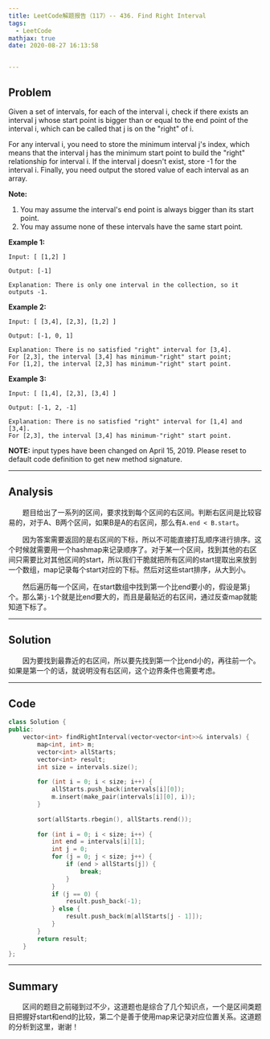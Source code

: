 ```yaml
---
title: LeetCode解题报告（117）-- 436. Find Right Interval
tags:
  - LeetCode
mathjax: true
date: 2020-08-27 16:13:58


---
```


## Problem

Given a set of intervals, for each of the interval i, check if there exists an interval j whose start point is bigger than or equal to the end point of the interval i, which can be called that j is on the "right" of i.

For any interval i, you need to store the minimum interval j's index, which means that the interval j has the minimum start point to build the "right" relationship for interval i. If the interval j doesn't exist, store -1 for the interval i. Finally, you need output the stored value of each interval as an array.

**Note:**

1. You may assume the interval's end point is always bigger than its start point.
2. You may assume none of these intervals have the same start point.

<!-- more -->

**Example 1:**

```
Input: [ [1,2] ]

Output: [-1]

Explanation: There is only one interval in the collection, so it outputs -1.
```

**Example 2:**

```
Input: [ [3,4], [2,3], [1,2] ]

Output: [-1, 0, 1]

Explanation: There is no satisfied "right" interval for [3,4].
For [2,3], the interval [3,4] has minimum-"right" start point;
For [1,2], the interval [2,3] has minimum-"right" start point.
```

**Example 3:**

```
Input: [ [1,4], [2,3], [3,4] ]

Output: [-1, 2, -1]

Explanation: There is no satisfied "right" interval for [1,4] and [3,4].
For [2,3], the interval [3,4] has minimum-"right" start point.
```

**NOTE:** input types have been changed on April 15, 2019. Please reset to default code definition to get new method signature.

------

## Analysis

&emsp;&emsp;题目给出了一系列的区间，要求找到每个区间的右区间。判断右区间是比较容易的，对于A、B两个区间，如果B是A的右区间，那么有`A.end < B.start`。

&emsp;&emsp;因为答案需要返回的是右区间的下标，所以不可能直接打乱顺序进行排序。这个时候就需要用一个hashmap来记录顺序了。对于某一个区间，找到其他的右区间只需要比对其他区间的start，所以我们干脆就把所有区间的start提取出来放到一个数组，map记录每个start对应的下标。然后对这些start排序，从大到小。

&emsp;&emsp;然后遍历每一个区间，在start数组中找到第一个比end要小的，假设是第`j` 个。那么第`j-1`个就是比end要大的，而且是最贴近的右区间，通过反查map就能知道下标了。

------

## Solution

&emsp;&emsp;因为要找到最靠近的右区间，所以要先找到第一个比end小的，再往前一个。如果是第一个的话，就说明没有右区间，这个边界条件也需要考虑。

------

## Code

```c++
class Solution {
public:
    vector<int> findRightInterval(vector<vector<int>>& intervals) {
        map<int, int> m;
        vector<int> allStarts;
        vector<int> result;
        int size = intervals.size();
        
        for (int i = 0; i < size; i++) {
            allStarts.push_back(intervals[i][0]);
            m.insert(make_pair(intervals[i][0], i));
        }
        
        sort(allStarts.rbegin(), allStarts.rend());
        
        for (int i = 0; i < size; i++) {
            int end = intervals[i][1];
            int j = 0;
            for (j = 0; j < size; j++) {
                if (end > allStarts[j]) {
                    break;
                }
            }
            if (j == 0) {
                result.push_back(-1);
            } else {
                result.push_back(m[allStarts[j - 1]]);
            }
        }
        return result;
    }
};
```

------

## Summary

&emsp;&emsp;区间的题目之前碰到过不少，这道题也是综合了几个知识点，一个是区间类题目把握好start和end的比较，第二个是善于使用map来记录对应位置关系。这道题的分析到这里，谢谢！
